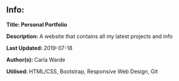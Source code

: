 <h2>Info:</h2>
<p><b>Title: Personal Portfolio</b></p>
<p><b>Description: </b>A website that contains all my latest projects and info</p>
<p><b>Last Updated: </b>2019-07-18</p>
<p><b>Author(s): </b>Carla Warde</p>
<p><b>Utilised: </b>HTML/CSS, Bootstrap, Responsive Web Design, Git</p>
